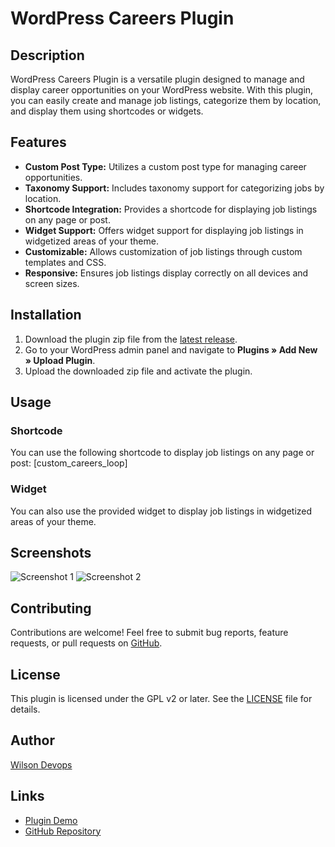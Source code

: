 # WordPress Careers Plugin

## Description

WordPress Careers Plugin is a versatile plugin designed to manage and display career opportunities on your WordPress website. With this plugin, you can easily create and manage job listings, categorize them by location, and display them using shortcodes or widgets.

## Features

- **Custom Post Type:** Utilizes a custom post type for managing career opportunities.
- **Taxonomy Support:** Includes taxonomy support for categorizing jobs by location.
- **Shortcode Integration:** Provides a shortcode for displaying job listings on any page or post.
- **Widget Support:** Offers widget support for displaying job listings in widgetized areas of your theme.
- **Customizable:** Allows customization of job listings through custom templates and CSS.
- **Responsive:** Ensures job listings display correctly on all devices and screen sizes.

## Installation

1. Download the plugin zip file from the [latest release](https://github.com/Wyllymk/wd-wordpress-careers-plugin/releases).
2. Go to your WordPress admin panel and navigate to **Plugins » Add New » Upload Plugin**.
3. Upload the downloaded zip file and activate the plugin.

## Usage

### Shortcode

You can use the following shortcode to display job listings on any page or post: [custom_careers_loop]

### Widget

You can also use the provided widget to display job listings in widgetized areas of your theme.

## Screenshots

![Screenshot 1](https://yourwebsite.com/path/to/screenshot-1.png)
![Screenshot 2](https://yourwebsite.com/path/to/screenshot-2.png)

## Contributing

Contributions are welcome! Feel free to submit bug reports, feature requests, or pull requests on [GitHub](https://github.com/Wyllymk/wd-wordpress-careers-plugin).

## License

This plugin is licensed under the GPL v2 or later. See the [LICENSE](LICENSE) file for details.

## Author

[Wilson Devops](https://wilsondevops.com)

## Links

- [Plugin Demo](https://yourwebsite.com/plugin-demo)
- [GitHub Repository](https://github.com/Wyllymk/wd-wordpress-careers-plugin)
